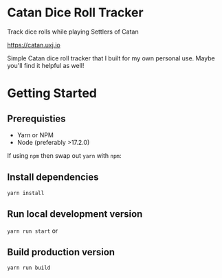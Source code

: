 # Catan Dice Roll Tracker

Track dice rolls while playing Settlers of Catan

https://catan.uxj.io

Simple Catan dice roll tracker that I built for my own personal use. Maybe you'll find it helpful as well!

# Getting Started

## Prerequisties

- Yarn or NPM
- Node (preferably >17.2.0)

If using `npm` then swap out `yarn` with `npm`:

## Install dependencies

`yarn install`

## Run local development version

`yarn run start` or

## Build production version

`yarn run build`
